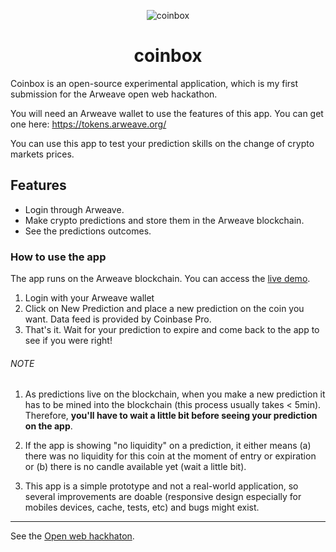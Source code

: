 <p align="center">
    <img
      alt="coinbox"
      src="https://h574vf27y7ir.arweave.net/Eu9FO1hvCSdDbcwulRYKjvYJa58mE_cQBCbVbr1YeTw"
    />
   <h1 align="center">coinbox</h1>
</p>

Coinbox is an open-source experimental application, which is my first submission for the Arweave open web hackathon.

You will need an Arweave wallet to use the features of this app. You can get one here: https://tokens.arweave.org/

You can use this app to test your prediction skills on the change of crypto markets prices.

## Features

- Login through Arweave.
- Make crypto predictions and store them in the Arweave blockchain.
- See the predictions outcomes.

### How to use the app

The app runs on the Arweave blockchain.
You can access the [live demo](https://or6tq2g7ef6f.arweave.net/ZTe6-l85_LAY_x3LIpt9nMXbgL26HksdxeaWsXIKjLk/index.html).

1. Login with your Arweave wallet
2. Click on New Prediction and place a new prediction on the coin you want. Data feed is provided by Coinbase Pro.
3. That's it. Wait for your prediction to expire and come back to the app to see if you were right!

###### NOTE

1. As predictions live on the blockchain, when you make a new prediction it has to be mined into the blockchain (this process usually takes < 5min). Therefore, **you'll have to wait a little bit before seeing your prediction on the app**.

2. If the app is showing "no liquidity" on a prediction, it either means (a) there was no liquidity for this coin at the moment of entry or expiration or (b) there is no candle available yet (wait a little bit).

3. This app is a simple prototype and not a real-world application, so several improvements are doable (responsive design especially for mobiles devices, cache, tests, etc) and bugs might exist.

---
See the [Open web hackhaton](https://gitcoin.co/issue/ArweaveTeam/Bounties/1/2929).
